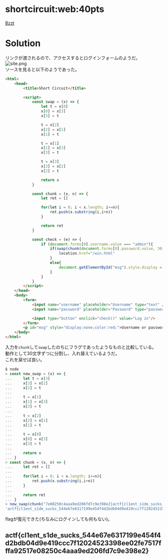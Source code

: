 # shortcircuit:web:40pts
[Bzzt](https://shortcircuit.web.actf.co/)  

# Solution
リンクが渡されるので、アクセスするとログインフォームのようだ。  
![site.png](site/site.png)  
ソースを見ると以下のようであった。  
```html
<html>
    <head>
        <title>Short Circuit</title>

        <script>
            const swap = (x) => {
                let t = x[0]
                x[0] = x[3]
                x[3] = t

                t = x[2]
                x[2] = x[1]
                x[1] = t

                t = x[1]
                x[1] = x[3]
                x[3] = t

                t = x[3]
                x[3] = x[2]
                x[2] = t

                return x
            }

            const chunk = (x, n) => {
                let ret = []

                for(let i = 0; i < x.length; i+=n){
                    ret.push(x.substring(i,i+n))
                }

                return ret
            }

            const check = (e) => {
                if (document.forms[0].username.value === "admin"){
                    if(swap(chunk(document.forms[0].password.value, 30)).join("") == "7e08250c4aaa9ed206fd7c9e398e2}actf{cl1ent_s1de_sucks_544e67ef12024523398ee02fe7517fffa92516317199e454f4d2bdb04d9e419ccc7"){
                        location.href="/win.html"
                    }
                    else{
                        document.getElementById("msg").style.display = "block"
                    }
                }
            }
        </script>
    </head>
    <body>
        <form>
            <input name="username" placeholder="Username" type="text" />
            <input name="password" placeholder="Password" type="password" />

            <input type="button" onclick="check()" value="Log in"/>
        </form>
        <p id="msg" style="display:none;color:red;">Username or password incorrect</p>
    </body>
</html>
```
入力を`chunk`して`swap`したのちにフラグであったようなものと比較している。  
動作として30文字ずつに分割し、入れ替えているようだ。  
これを戻せば良い。  
```js
$ node
> const new_swap = (x) => {
...     let t = x[3]
...     x[3] = x[2]
...     x[2] = t
...
...     t = x[1]
...     x[1] = x[3]
...     x[3] = t
...
...     t = x[2]
...     x[2] = x[1]
...     x[1] = t
...
...     t = x[0]
...     x[0] = x[3]
...     x[3] = t
...
...     return x
... }
> const chunk = (x, n) => {
...     let ret = []
...
...     for(let i = 0; i < x.length; i+=n){
...         ret.push(x.substring(i,i+n))
...     }
...
...     return ret
... }
> new_swap(chunk("7e08250c4aaa9ed206fd7c9e398e2}actf{cl1ent_s1de_sucks_544e67ef12024523398ee02fe7517fffa92516317199e454f4d2bdb04d9e419ccc7", 30)).join("")
'actf{cl1ent_s1de_sucks_544e67e6317199e454f4d2bdb04d9e419ccc7f12024523398ee02fe7517fffa92517e08250c4aaa9ed206fd7c9e398e2}'
```
flagが復元できた(ちなみにログインしても何もない)。  

## actf{cl1ent_s1de_sucks_544e67e6317199e454f4d2bdb04d9e419ccc7f12024523398ee02fe7517fffa92517e08250c4aaa9ed206fd7c9e398e2}